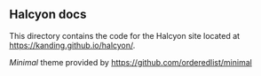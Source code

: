 ## Halcyon docs
This directory contains the code for the Halcyon site located at <https://kanding.github.io/halcyon/>.

*Minimal* theme provided by https://github.com/orderedlist/minimal 

